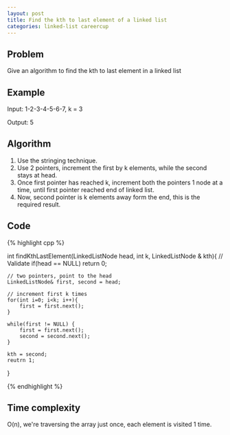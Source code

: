 ```yaml
---
layout: post
title: Find the kth to last element of a linked list
categories: linked-list careercup
---
```


## Problem
Give an algorithm to find the kth to last element in a linked list

## Example

Input: 1-2-3-4-5-6-7, k = 3

Output: 5

## Algorithm
1. Use the stringing technique.
2. Use 2 pointers, increment the first by k elements, while the second stays at head.
3. Once first pointer has reached k, increment both the pointers 1 node at a time, until first pointer reached end of linked list.
4. Now, second pointer is k elements away form the end, this is the required result.

## Code
{% highlight cpp %}

int findKthLastElement(LinkedListNode head, int k, LinkedListNode & kth){
	// Validate
	if(head == NULL) return 0;
	
	// two pointers, point to the head
	LinkedListNode& first, second = head;
	
	// increment first k times
	for(int i=0; i<k; i++){
		first = first.next();
	}
	
	while(first != NULL) {
		first = first.next();
		second = second.next();
	}
	
	kth = second;
	reutrn 1;
}

{% endhighlight %}

## Time complexity
O(n), we're traversing the array just once, each element is visited 1 time.
